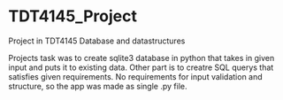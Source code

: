 # TDT4145_Project
Project in TDT4145 Database and datastructures

Projects task was to create sqlite3 database in python that takes in given input and puts it to existing data.
Other part is to creatre SQL querys that satisfies given requirements.
No requirements for input validation and structure, so the app was made as single .py file.
